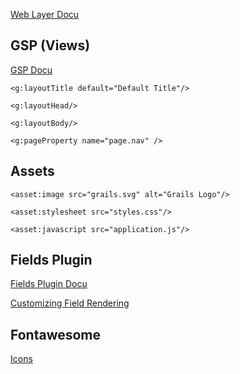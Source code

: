 [Web Layer Docu](http://docs.grails.org/latest/guide/theWebLayer.html)


## GSP (Views)
[GSP Docu](https://gsp.grails.org/latest/guide/introduction.html)

```<g:layoutTitle default="Default Title"/>```

```<g:layoutHead/>```

```<g:layoutBody/>```

```<g:pageProperty name="page.nav" />```


## Assets
```<asset:image src="grails.svg" alt="Grails Logo"/>```

```<asset:stylesheet src="styles.css"/>```

```<asset:javascript src="application.js"/>```


## Fields Plugin
[Fields Plugin Docu](http://grails3-plugins.github.io/fields/snapshot/guide/index.html)

[Customizing Field Rendering](http://grails3-plugins.github.io/fields/snapshot/guide/customizingFieldRendering.html)


## Fontawesome
[Icons](https://fontawesome.com/v4.7.0/icons/)